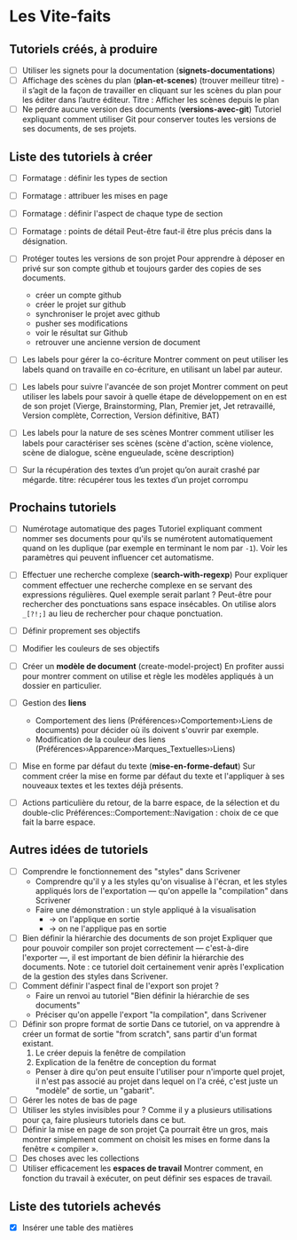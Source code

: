 # Les Vite-faits



## Tutoriels créés, à produire

- [ ] Utiliser les signets pour la documentation (**signets-documentations**)
- [ ] Affichage des scènes du plan (**plan-et-scenes**)
(trouver meilleur titre) - il s’agit de la façon de travailler en cliquant sur les scènes du plan pour les éditer dans l’autre éditeur.
  Titre : Afficher les scènes depuis le plan
- [ ] Ne perdre aucune version des documents (**versions-avec-git**)
  Tutoriel expliquant comment utiliser Git pour conserver toutes les versions de ses documents, de ses projets.

## Liste des tutoriels à créer

- [ ] Formatage : définir les types de section
- [ ] Formatage : attribuer les mises en page
- [ ] Formatage : définir l'aspect de chaque type de section
- [ ] Formatage : points de détail
  Peut-être faut-il être plus précis dans la désignation.


- [ ] Protéger toutes les versions de son projet
  Pour apprendre à déposer en privé sur son compte github et toujours garder des copies de ses documents.
  * créer un compte github
  * créer le projet sur github
  * synchroniser le projet avec github
  * pusher ses modifications
  * voir le résultat sur Github
  * retrouver une ancienne version de document

- [ ] Les labels pour gérer la co-écriture
  Montrer comment on peut utiliser les labels quand on travaille en co-écriture, en utilisant un label par auteur.

- [ ] Les labels pour suivre l'avancée de son projet
  Montrer comment on peut utiliser les labels pour savoir à quelle étape de développement on en est de son projet (Vierge, Brainstorming, Plan, Premier jet, Jet retravaillé, Version complète, Correction, Version définitive, BAT)

- [ ] Les labels pour la nature de ses scènes
  Montrer comment utiliser les labels pour caractériser ses scènes
  (scène d'action, scène violence, scène de dialogue, scène engueulade, scène description)

- [ ] Sur la récupération des textes d’un projet qu’on aurait crashé par mégarde.
  titre: récupérer tous les textes d’un projet corrompu

## Prochains tutoriels

- [ ] Numérotage automatique des pages
  Tutoriel expliquant comment nommer ses documents pour qu'ils se numérotent automatiquement quand on les duplique (par exemple en terminant le nom par `-1`).
  Voir les paramètres qui peuvent influencer cet automatisme.
- [ ] Effectuer une recherche complexe (**search-with-regexp**)
  Pour expliquer comment effectuer une recherche complexe en se servant des expressions régulières.
  Quel exemple serait parlant ? Peut-être pour rechercher des ponctuations sans espace insécables. On utilise alors `_[?!;]` au lieu de rechercher pour chaque ponctuation.
- [ ] Définir proprement ses objectifs
- [ ] Modifier les couleurs de ses objectifs
- [ ] Créer un **modèle de document** (create-model-project)
  En profiter aussi pour montrer comment on utilise et règle les modèles appliqués à un dossier en particulier.
- [ ] Gestion des **liens**
  * Comportement des liens (Préférences››Comportement››Liens de documents) pour décider où ils doivent s'ouvrir par exemple.
  * Modification de la couleur des liens (Préférences››Apparence››Marques_Textuelles››Liens)
- [ ] Mise en forme par défaut du texte (**mise-en-forme-defaut**)
  Sur comment créer la mise en forme par défaut du texte et l'appliquer à ses nouveaux textes et les textes déjà présents.
- [ ] Actions particulière du retour, de la barre espace, de la sélection et du double-clic
  Préférences::Comportement::Navigation : choix de ce que fait la barre espace.


## Autres idées de tutoriels

- [ ] Comprendre le fonctionnement des "styles" dans Scrivener
  * Comprendre qu'il y a les styles qu'on visualise à l'écran, et les styles appliqués lors de l'exportation — qu'on appelle la "compilation" dans Scrivener
  * Faire une démonstration : un style appliqué à la visualisation
    - -> on l'applique en sortie
    - -> on ne l'applique pas en sortie
- [ ] Bien définir la hiérarchie des documents de son projet
  Expliquer que pour pouvoir compiler son projet correctement — c'est-à-dire l'exporter —, il est important de bien définir la hiérarchie des documents.
  Note : ce tutoriel doit certainement venir après l'explication de la gestion des styles dans Scrivener.
- [ ] Comment définir l'aspect final de l'export son projet ?
  * Faire un renvoi au tutoriel "Bien définir la hiérarchie de ses documents"
  * Préciser qu'on appelle l'export "la compilation", dans Scrivener
- [ ] Définir son propre format de sortie
  Dans ce tutoriel, on va apprendre à créer un format de sortie "from scratch", sans partir d'un format existant.
  1. Le créer depuis la fenêtre de compilation
  2. Explication de la fenêtre de conception du format
  * Penser à dire qu'on peut ensuite l'utiliser pour n'importe quel projet, il n'est pas associé au projet dans lequel on l'a créé, c'est juste un "modèle" de sortie, un "gabarit".
- [ ] Gérer les notes de bas de page
- [ ] Utiliser les styles invisibles pour ?
  Comme il y a plusieurs utilisations pour ça, faire plusieurs tutoriels dans ce but.
- [ ] Définir la mise en page de son projet
  Ça pourrait être un gros, mais montrer simplement comment on choisit les mises en forme dans la fenêtre « compiler ».
- [ ] Des choses avec les collections
- [ ] Utiliser efficacement les **espaces de travail**
  Montrer comment, en fonction du travail à exécuter, on peut définir ses espaces de travail.

## Liste des tutoriels achevés

- [x] Insérer une table des matières
